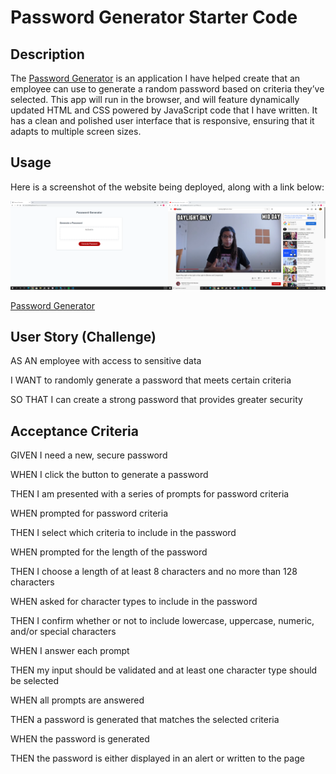 # Password Generator Starter Code

## Description

The [Password Generator](https://ccarver3434.github.io/Password-Generator/) is an application I have helped create that an employee can use to generate a random password based on criteria they’ve selected. This app will run in the browser, and will feature dynamically updated HTML and CSS powered by JavaScript code that I have written. It has a clean and polished user interface that is responsive, ensuring that it adapts to multiple screen sizes.

## Usage

Here is a screenshot of the website being deployed, along with a link below:

![Password Generator](assets/images/Password-Generator-Screenshot.png)

[Password Generator](https://ccarver3434.github.io/Password-Generator/)

## User Story (Challenge)

AS AN employee with access to sensitive data

I WANT to randomly generate a password that meets certain criteria

SO THAT I can create a strong password that provides greater security

## Acceptance Criteria

GIVEN I need a new, secure password

WHEN I click the button to generate a password

THEN I am presented with a series of prompts for password criteria

WHEN prompted for password criteria

THEN I select which criteria to include in the password

WHEN prompted for the length of the password

THEN I choose a length of at least 8 characters and no more than 128 characters

WHEN asked for character types to include in the password

THEN I confirm whether or not to include lowercase, uppercase, numeric, and/or special characters

WHEN I answer each prompt

THEN my input should be validated and at least one character type should be selected

WHEN all prompts are answered

THEN a password is generated that matches the selected criteria

WHEN the password is generated

THEN the password is either displayed in an alert or written to the page
